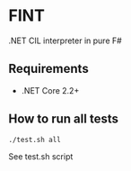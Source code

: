 # FINT

.NET CIL interpreter in pure F#

## Requirements

- .NET Core 2.2+

## How to run all tests

`./test.sh all`

See test.sh script
